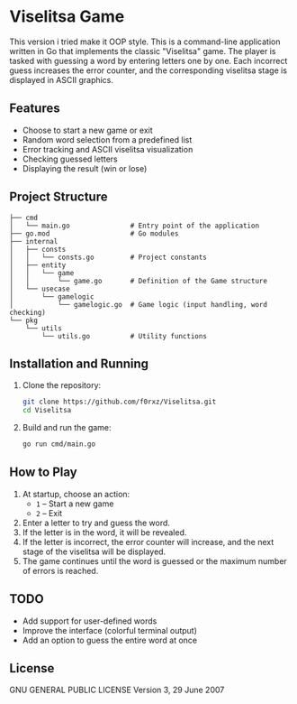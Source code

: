 # Viselitsa Game
This version i tried make it OOP style.
This is a command-line application written in Go that implements the classic "Viselitsa" game. The player is tasked with guessing a word by entering letters one by one. Each incorrect guess increases the error counter, and the corresponding viselitsa stage is displayed in ASCII graphics.

## Features
- Choose to start a new game or exit
- Random word selection from a predefined list
- Error tracking and ASCII viselitsa visualization
- Checking guessed letters
- Displaying the result (win or lose)

## Project Structure
```
├── cmd
│   └── main.go               # Entry point of the application
├── go.mod                    # Go modules
├── internal
│   ├── consts
│   │   └── consts.go         # Project constants
│   ├── entity
│   │   └── game
│   │       └── game.go       # Definition of the Game structure
│   └── usecase
│       └── gamelogic
│           └── gamelogic.go  # Game logic (input handling, word checking)
└── pkg
    └── utils
        └── utils.go          # Utility functions
```

## Installation and Running
1. Clone the repository:
   ```sh
   git clone https://github.com/f0rxz/Viselitsa.git
   cd Viselitsa
   ```
2. Build and run the game:
   ```sh
   go run cmd/main.go
   ```

## How to Play
1. At startup, choose an action:
   - `1` – Start a new game
   - `2` – Exit
2. Enter a letter to try and guess the word.
3. If the letter is in the word, it will be revealed.
4. If the letter is incorrect, the error counter will increase, and the next stage of the viselitsa will be displayed.
5. The game continues until the word is guessed or the maximum number of errors is reached.

## TODO
- Add support for user-defined words
- Improve the interface (colorful terminal output)
- Add an option to guess the entire word at once

## License
GNU GENERAL PUBLIC LICENSE
Version 3, 29 June 2007

